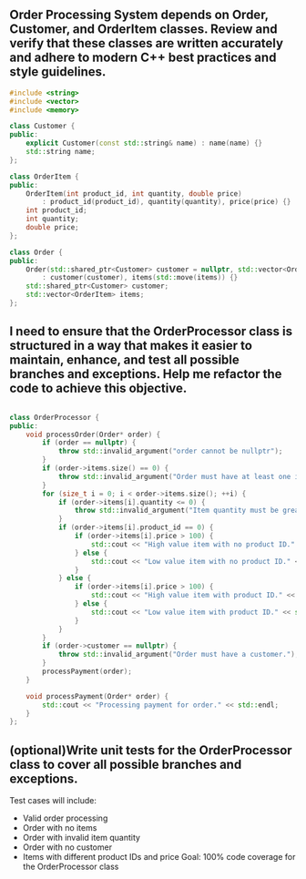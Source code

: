 
## Order Processing System depends on Order, Customer, and OrderItem classes. Review and verify that these classes are written accurately and adhere to modern C++ best practices and style guidelines.

```cpp
#include <string>
#include <vector>
#include <memory>

class Customer {
public:
	explicit Customer(const std::string& name) : name(name) {}
	std::string name;
};

class OrderItem {
public:
	OrderItem(int product_id, int quantity, double price)
		: product_id(product_id), quantity(quantity), price(price) {}
	int product_id;
	int quantity;
	double price;
};

class Order {
public:
	Order(std::shared_ptr<Customer> customer = nullptr, std::vector<OrderItem> items = {})
		: customer(customer), items(std::move(items)) {}
	std::shared_ptr<Customer> customer;
	std::vector<OrderItem> items;
};
```

## I need to ensure that the OrderProcessor class is structured in a way that makes it easier to maintain, enhance, and test all possible branches and exceptions. Help me refactor the code to achieve this objective.

```cpp

class OrderProcessor {
public:
	void processOrder(Order* order) {
		if (order == nullptr) {
			throw std::invalid_argument("order cannot be nullptr");
		}
		if (order->items.size() == 0) {
			throw std::invalid_argument("Order must have at least one item.");
		}
		for (size_t i = 0; i < order->items.size(); ++i) {
			if (order->items[i].quantity <= 0) {
				throw std::invalid_argument("Item quantity must be greater than zero.");
			}
			if (order->items[i].product_id == 0) {
				if (order->items[i].price > 100) {
					std::cout << "High value item with no product ID." << std::endl;
				} else {
					std::cout << "Low value item with no product ID." << std::endl;
				}
			} else {
				if (order->items[i].price > 100) {
					std::cout << "High value item with product ID." << std::endl;
				} else {
					std::cout << "Low value item with product ID." << std::endl;
				}
			}
		}
		if (order->customer == nullptr) {
			throw std::invalid_argument("Order must have a customer.");
		}
		processPayment(order);
	}

	void processPayment(Order* order) {
		std::cout << "Processing payment for order." << std::endl;
	}
};
```

## (optional)Write unit tests for the OrderProcessor class to cover all possible branches and exceptions.
Test cases will include:
- Valid order processing
- Order with no items
- Order with invalid item quantity
- Order with no customer
- Items with different product IDs and price
Goal:
100% code coverage for the OrderProcessor class